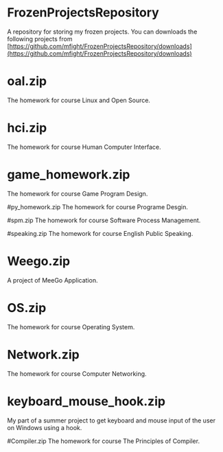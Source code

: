 FrozenProjectsRepository
========================

A repository for storing my frozen projects. You can downloads the following projects from [https://github.com/mfight/FrozenProjectsRepository/downloads](https://github.com/mfight/FrozenProjectsRepository/downloads)

# oal.zip
The homework for course Linux and Open Source.

# hci.zip
The homework for course Human Computer Interface.

# game_homework.zip
The homework for course Game Program Design.

#py_homework.zip
The homework for course Programe Desgin.

#spm.zip
The homework for course Software Process Management.

#speaking.zip
The homework for course English Public Speaking.

# Weego.zip
A project of MeeGo Application.

# OS.zip
The homework for course Operating System.

# Network.zip
The homework for course Computer Networking.

# keyboard_mouse_hook.zip
My part of a summer project to get keyboard and mouse input of the user on Windows using a hook.

#Compiler.zip
The homework for course The Principles of Compiler.

